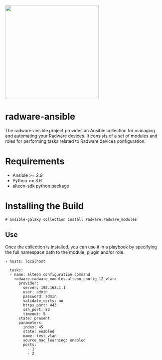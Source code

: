 <img src="https://www.radware.com/RadwareSite/MediaLibraries/Images/logo.svg" width="300px">

# radware-ansible
The radware-ansible project provides an Ansible collection for managing and automating your Radware devices. It consists of a set of modules and roles for performing tasks related to Radware devices configuration.

# Requirements
- Ansible >= 2.9
- Python >= 3.6
- alteon-sdk python package

# Installing the Build
```
# ansible-galaxy collection install radware.radware_modules
```

## Use
Once the collection is installed, you can use it in a playbook by specifying the full namespace path to the module, plugin and/or role.

```
- hosts: localhost

  tasks:
  - name: alteon configuration command
    radware.radware_modules.alteon_config_l2_vlan:
      provider: 
        server: 192.168.1.1
        user: admin
        password: admin
        validate_certs: no
        https_port: 443
        ssh_port: 22
        timeout: 5
      state: present
      parameters:
        index: 45
        state: enabled
        name: test_vlan
        source_mac_learning: enabled
        ports:
          - 1
          - 2
```
